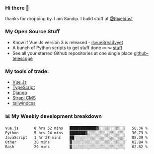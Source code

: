 ### Hi there 👋

thanks for dropping by.
I am Sandip. I build stuff at [@Pixeldust](github.com/pixeldust-in/)

###  **My Open Source Stuff**

 - Know if Vue Js version 3 is released -  [isvue3readyyet](https://github.com/sandiprb/isvue3readyyet)
 - A bunch of Python scripts to get stuff done 💤 💤 [stuff](https://github.com/sandiprb/stuff)
 - See all your starred Github repositories at one single place [github-telescope](https://github.com/sandiprb/github-telescope)



###  **My tools of trade:**
 - [Vue Js](https://github.com/vuejs/vue/)
 - [TypeScript](https://github.com/microsoft/TypeScript)
 - [Django](github.com/django/django)
 - [Strapi CMS](github.com/strapi/strapi)
 - [tailwindcss](https://github.com/tailwindlabs/tailwindcss)


###  📊 **My Weekly development breakdown**
<!--START_SECTION:waka-->

```txt
Vue.js       8 hrs 52 mins   ████████████▓░░░░░░░░░░░░   50.36 %
Python       5 hrs 24 mins   ███████▓░░░░░░░░░░░░░░░░░   30.73 %
JavaScript   1 hr 28 mins    ██░░░░░░░░░░░░░░░░░░░░░░░   08.39 %
Other        30 mins         ▓░░░░░░░░░░░░░░░░░░░░░░░░   02.84 %
Bash         29 mins         ▓░░░░░░░░░░░░░░░░░░░░░░░░   02.82 %
```

<!--END_SECTION:waka-->
